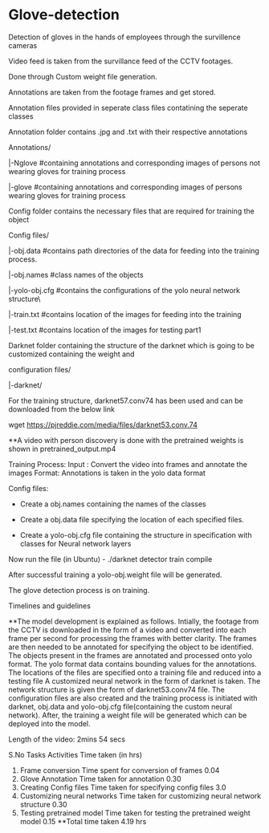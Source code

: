 # Glove-detection
Detection of gloves in the hands of employees through the survillence cameras 

Video feed is taken from the survillance feed of the CCTV footages. 

Done through Custom weight file generation.

Annotations are taken from the footage frames and get stored. 

Annotation files provided in seperate class files contatining the seperate classes

Annotation folder contains .jpg and .txt with their respective annotations


Annotations/

|-Nglove  #containing annotations and corresponding images of persons not wearing gloves for training process

|-glove #containing annotations and corresponding images of persons wearing gloves for training process

Config folder contains the necessary files that are required for training the object

Config files/

|-obj.data #contains path directories of the data for feeding into the training process.

|-obj.names #class names of the objects

|-yolo-obj.cfg #contains the configurations of the yolo neural network structure\

|-train.txt #contains location of the images for feeding into the training

|-test.txt #contains location of the images for testing part1


Darknet folder containing the structure of the darknet which is going to be customized containing the weight and 

configuration files/ 

|-darknet/

For the training structure, darknet57.conv74 has been used and can be downloaded from the below link

wget https://pjreddie.com/media/files/darknet53.conv.74

**A video with person discovery is done with the pretrained weights is shown in pretrained_output.mp4

Training Process:
Input : Convert the video into frames and annotate the images 
Format: Annotations is taken in the yolo data format

Config files:

- Create a obj.names containing the names of the classes

- Create a obj.data file specifying the location of each specified files.

- Create a yolo-obj.cfg file containing the structure in specification with classes for Neural network layers

Now run the file (in Ubuntu) - ./darknet detector train <config file> <data file> <training network>
   compile
  
  After successful training a yolo-obj.weight file will be generated.

The glove detection process is on training.

Timelines and guidelines


**The model development is explained as follows. 
Intially, the footage from the CCTV is downloaded in the form of a video and converted into each frame per second for processing the frames with better clarity. 
The frames are then needed to be annotated for specifying the object to be identified.
The objects present in the frames are annotated and processed onto yolo format.
The yolo format data contains bounding values for the annotations.
The locations of the files are specified onto a training file and reduced into a testing file
A customized neural network in the form of darknet is taken.
The network structure is given the form of darknet53.conv74 file.
The configuration files are also created and the training process is initiated with darknet, obj.data and yolo-obj.cfg file(containing the custom neural network).
After, the training a weight file will be generated which can be deployed into the model.

Length of the video:  2mins 54 secs

S.No 	Tasks	Activities 	Time taken (in hrs)
1.	Frame conversion	Time spent for conversion of frames	0.04
2.	Glove Annotation	Time taken for annotation	0.30
3.	Creating Config files	Time taken for specifying config files	3.0
4.	Customizing neural networks	Time taken for customizing neural network structure	0.30
5.	Testing pretrained model	Time taken for testing the pretrained weight model	0.15
**Total time taken	4.19 hrs
